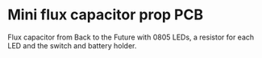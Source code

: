 # Mini flux capacitor prop PCB

Flux capacitor from Back to the Future with 0805 LEDs, a resistor for each LED and the switch and battery holder.

